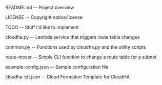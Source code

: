 README.md           -- Project overview

LICENSE             -- Copyright notice/license

TODO                -- Stuff I'd like to implement

cloudha.py          -- Lambda service that triggers route table changes

common.py           -- Functions used by cloudha.py and the utility scripts

route-mover         -- Simple CLI function to change a route table for a subnet

example-config.json -- Sample configuration file

cloudha-cft.json    -- Cloud Formation Template for CloudHA
